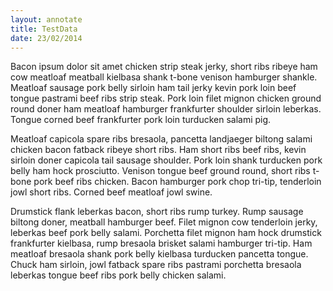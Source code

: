 ```yaml
---
layout: annotate
title: TestData
date: 23/02/2014
---
```

Bacon ipsum dolor sit amet chicken strip steak jerky, short ribs ribeye ham cow meatloaf meatball kielbasa shank t-bone venison hamburger shankle. 
Meatloaf sausage pork belly sirloin ham tail jerky kevin pork loin beef tongue pastrami beef ribs strip steak. 
Pork loin filet mignon chicken ground round doner ham meatloaf hamburger frankfurter shoulder sirloin leberkas. 
Tongue corned beef frankfurter pork loin turducken salami pig.

Meatloaf capicola spare ribs bresaola, pancetta landjaeger biltong salami chicken bacon fatback ribeye short ribs. 
Ham short ribs beef ribs, kevin sirloin doner capicola tail sausage shoulder. 
Pork loin shank turducken pork belly ham hock prosciutto. 
Venison tongue beef ground round, short ribs t-bone pork beef ribs chicken. 
Bacon hamburger pork chop tri-tip, tenderloin jowl short ribs. Corned beef meatloaf jowl swine.

Drumstick flank leberkas bacon, short ribs rump turkey. 
Rump sausage biltong doner, meatball hamburger beef. 
Filet mignon cow tenderloin jerky, leberkas beef pork belly salami. 
Porchetta filet mignon ham hock drumstick frankfurter kielbasa, rump bresaola brisket salami hamburger tri-tip. 
Ham meatloaf bresaola shank pork belly kielbasa turducken pancetta tongue. 
Chuck ham sirloin, jowl fatback spare ribs pastrami porchetta bresaola leberkas tongue beef ribs pork belly chicken salami.

